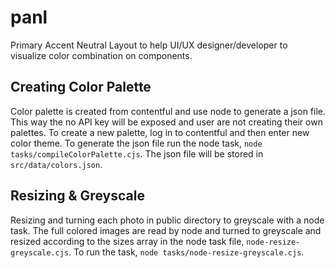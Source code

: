 # panl

Primary Accent Neutral Layout to help UI/UX designer/developer to visualize color combination on components.

## Creating Color Palette

Color palette is created from contentful and use node to generate a json file. This way the no API key will be exposed and user are not creating their own palettes. To create a new palette, log in to contentful and then enter new color theme. To generate the json file run the node task, `node tasks/compileColorPalette.cjs`. The json file will be stored in `src/data/colors.json`.

## Resizing & Greyscale

Resizing and turning each photo in public directory to greyscale with a node task. The full colored images are read by node and turned to greyscale and resized according to the sizes array in the node task file, `node-resize-greyscale.cjs`. To run the task, `node tasks/node-resize-greyscale.cjs`.
